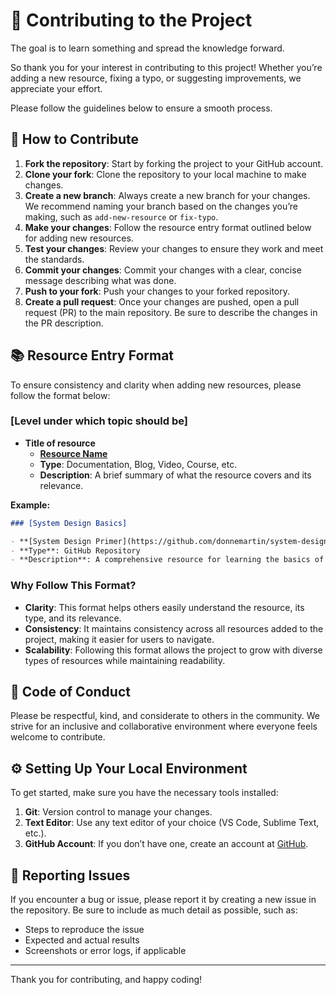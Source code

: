 # 📝 **Contributing to the Project**

The goal is to learn something and spread the knowledge forward.

So thank you for your interest in contributing to this project! Whether you’re adding a new resource, fixing a typo, or suggesting improvements, we appreciate your effort.

Please follow the guidelines below to ensure a smooth process.

## 🚀 **How to Contribute**

1. **Fork the repository**: Start by forking the project to your GitHub account.
2. **Clone your fork**: Clone the repository to your local machine to make changes.
3. **Create a new branch**: Always create a new branch for your changes. We recommend naming your branch based on the changes you’re making, such as `add-new-resource` or `fix-typo`.
4. **Make your changes**: Follow the resource entry format outlined below for adding new resources.
5. **Test your changes**: Review your changes to ensure they work and meet the standards.
6. **Commit your changes**: Commit your changes with a clear, concise message describing what was done.
7. **Push to your fork**: Push your changes to your forked repository.
8. **Create a pull request**: Once your changes are pushed, open a pull request (PR) to the main repository. Be sure to describe the changes in the PR description.

## 📚 **Resource Entry Format**

To ensure consistency and clarity when adding new resources, please follow the format below:

### [Level under which topic should be]

- **Title of resource**
  - **[Resource Name](Link-to-Resource)**
  - **Type**: Documentation, Blog, Video, Course, etc.
  - **Description**: A brief summary of what the resource covers and its relevance.

**Example:**

```md
### [System Design Basics]

- **[System Design Primer](https://github.com/donnemartin/system-design-primer)**
- **Type**: GitHub Repository
- **Description**: A comprehensive resource for learning the basics of system design, including scalability, load balancing, and system architecture.
```

### Why Follow This Format?

- **Clarity**: This format helps others easily understand the resource, its type, and its relevance.
- **Consistency**: It maintains consistency across all resources added to the project, making it easier for users to navigate.
- **Scalability**: Following this format allows the project to grow with diverse types of resources while maintaining readability.

## 🤔 **Code of Conduct**

Please be respectful, kind, and considerate to others in the community. We strive for an inclusive and collaborative environment where everyone feels welcome to contribute.

## ⚙️ **Setting Up Your Local Environment**

To get started, make sure you have the necessary tools installed:

1. **Git**: Version control to manage your changes.
2. **Text Editor**: Use any text editor of your choice (VS Code, Sublime Text, etc.).
3. **GitHub Account**: If you don’t have one, create an account at [GitHub](https://github.com/).

## 🐞 **Reporting Issues**

If you encounter a bug or issue, please report it by creating a new issue in the repository. Be sure to include as much detail as possible, such as:

- Steps to reproduce the issue
- Expected and actual results
- Screenshots or error logs, if applicable

---

Thank you for contributing, and happy coding!
